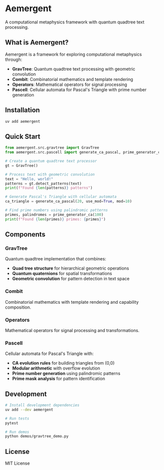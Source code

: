 # Aemergent

A computational metaphysics framework with quantum quadtree text processing.

## What is Aemergent?

Aemergent is a framework for exploring computational metaphysics through:
- **GravTree**: Quantum quadtree text processing with geometric convolution
- **Combit**: Combinatorial mathematics and template rendering
- **Operators**: Mathematical operators for signal processing
- **Pascell**: Cellular automata for Pascal's Triangle with prime number generation

## Installation

```bash
uv add aemergent
```

## Quick Start

```python
from aemergent.src.gravtree import GravTree
from aemergent.src.pascell import generate_ca_pascal, prime_generator_ca

# Create a quantum quadtree text processor
gt = GravTree()

# Process text with geometric convolution
text = "Hello, world!"
patterns = gt.detect_patterns(text)
print(f"Found {len(patterns)} patterns")

# Generate Pascal's Triangle with cellular automata
ca_triangle = generate_ca_pascal(20, use_mod=True, mod=10)

# Find prime numbers using palindromic patterns
primes, palindromes = prime_generator_ca(100)
print(f"Found {len(primes)} primes: {primes}")
```

## Components

### GravTree
Quantum quadtree implementation that combines:
- **Quad tree structure** for hierarchical geometric operations
- **Quantum quaternions** for spatial transformations
- **Geometric convolution** for pattern detection in text space

### Combit
Combinatorial mathematics with template rendering and capability composition.

### Operators
Mathematical operators for signal processing and transformations.

### Pascell
Cellular automata for Pascal's Triangle with:
- **CA evolution rules** for building triangles from (0,0)
- **Modular arithmetic** with overflow evolution
- **Prime number generation** using palindromic patterns
- **Prime mask analysis** for pattern identification

## Development

```bash
# Install development dependencies
uv add --dev aemergent

# Run tests
pytest

# Run demos
python demos/gravtree_demo.py
```

## License

MIT License 